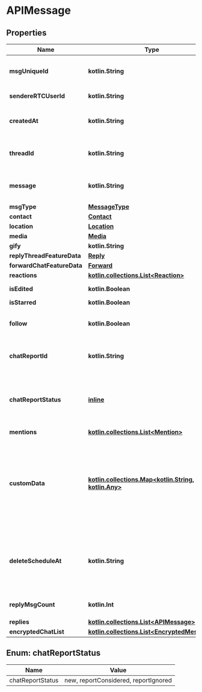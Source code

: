 
# APIMessage

## Properties
Name | Type | Description | Notes
------------ | ------------- | ------------- | -------------
**msgUniqueId** | **kotlin.String** | Unique identified of chat object generated by server | 
**sendereRTCUserId** | **kotlin.String** | sender eRTCUserId | 
**createdAt** | **kotlin.String** | Chat object creation epoch time in miliseconds | 
**threadId** | **kotlin.String** | The ID of the thread this message belongs to | 
**message** | **kotlin.String** | message text. it can be present for any msgType value |  [optional]
**msgType** | [**MessageType**](MessageType.md) |  |  [optional]
**contact** | [**Contact**](Contact.md) |  |  [optional]
**location** | [**Location**](Location.md) |  |  [optional]
**media** | [**Media**](Media.md) |  |  [optional]
**gify** | **kotlin.String** | gify URL |  [optional]
**replyThreadFeatureData** | [**Reply**](Reply.md) |  |  [optional]
**forwardChatFeatureData** | [**Forward**](Forward.md) |  |  [optional]
**reactions** | [**kotlin.collections.List&lt;Reaction&gt;**](Reaction.md) | list of reactions |  [optional]
**isEdited** | **kotlin.Boolean** | If chat message is starred |  [optional]
**isStarred** | **kotlin.Boolean** | If chat is starred |  [optional]
**follow** | **kotlin.Boolean** | Only present on base message when user is following thread |  [optional]
**chatReportId** | **kotlin.String** | If message is reported then it will contain chat report id |  [optional]
**chatReportStatus** | [**inline**](#ChatReportStatus) | Tell status of chat report, possible values are new, reportConsidered and reportIgnored |  [optional]
**mentions** | [**kotlin.collections.List&lt;Mention&gt;**](Mention.md) |  |  [optional]
**customData** | [**kotlin.collections.Map&lt;kotlin.String, kotlin.Any&gt;**](kotlin.Any.md) | JSON object which can be used for customer specific data which is not supported in InAppChat chat model. eg. { \&quot;abc\&quot; : \&quot;def\&quot; } |  [optional]
**deleteScheduleAt** | **kotlin.String** | When the message will automatically be deleted if it was send when disappearing message option was on |  [optional]
**replyMsgCount** | **kotlin.Int** | The number of replies to this message |  [optional]
**replies** | [**kotlin.collections.List&lt;APIMessage&gt;**](APIMessage.md) |  |  [optional]
**encryptedChatList** | [**kotlin.collections.List&lt;EncryptedMessage&gt;**](EncryptedMessage.md) |  |  [optional]


<a name="ChatReportStatus"></a>
## Enum: chatReportStatus
Name | Value
---- | -----
chatReportStatus | new, reportConsidered, reportIgnored



